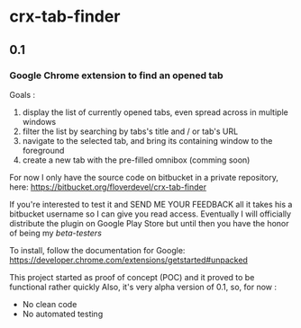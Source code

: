 # crx-tab-finder
## 0.1
### Google Chrome extension to find an opened tab

Goals :

1. display the list of currently opened tabs, even spread across in multiple windows
2. filter the list by searching by tabs's title and / or tab's URL
3. navigate to the selected tab, and bring its containing window to the foreground
4. create a new tab with the pre-filled omnibox (comming soon)

For now I only have the source code on bitbucket in a private repository, here:
https://bitbucket.org/floverdevel/crx-tab-finder

If you're interested to test it and SEND ME YOUR FEEDBACK all it takes his a bitbucket username so I can give you read access.
Eventually I will officially distribute the plugin on Google Play Store but until then you have the honor of being my _beta-testers_

To install, follow the documentation for Google:
https://developer.chrome.com/extensions/getstarted#unpacked


This project started as proof of concept (POC) and it proved to be functional rather quickly
Also, it's very alpha version of 0.1, so, for now :
- No clean code
- No automated testing
